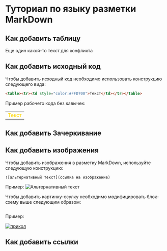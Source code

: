 # Туториал по языку разметки MarkDown

## Как добавить таблицу

Еще один какой-то текст для конфликта

## Как добавить исходный код

Чтобы добавить исходный код необходимо использовать конструкцию следующего вида:
```html
<table><tr><td style="color:#FFD700">Текст</td></tr></table>
```
Пример рабочего кода без кавычек:
<table><tr><td style="color:#FFD700">Текст</td></tr></table>

## Как добавить Зачеркивание

## Как добавить изображения

Чтобы добавить изображения в разметку MarkDown, используйте следующую конструкцию:
``` 
![альтернативный текст](ссылка на изображение)
```
Пример:
![Альтернативный текст](https://phonoteka.org/uploads/posts/2022-04/1651180436_55-phonoteka-org-p-krasivie-oboi-gori-krasivo-79.jpg)

Чтобы добавить картинку-ссулку необходимо модифицировать блок-схему выше следующим образом:
```[![альтернативный текст](ссылка на изображение)](ссылка на изображение или страницу на которую перейдем, если кликнем по первому изображению)
```
Пример:

[![прикол](https://phonoteka.org/uploads/posts/2022-04/1651180436_55-phonoteka-org-p-krasivie-oboi-gori-krasivo-79.jpg)](https://klike.net/uploads/posts/2020-09/1601280513_14.jpg)
## Как добавить ссылки